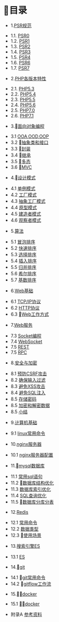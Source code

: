 # 目录

* 1.[PSR规范](01.0.PSR规范.md)
 - 1.1. [PSR0](01.1.PSR-0.md)
 - 1.2. [PSR1](01.2.PSR-1.md)
 - 1.3. [PSR2](01.3.PSR-2.md)
 - 1.4. [PSR3](01.4.PSR-3.md)
 - 1.5. [PSR4](01.5.PSR-4.md)
 - 1.6. [PSR6](01.7.PSR-6.md)
 - 1.7. [PSR7](01.8.PSR-7.md)
* 2.[PHP各版本特性](02.0.PHP版本特性.md)
 - 2.1. [PHP5.3](02.1.PHP5.3.md)
 - 2.2. [PHP5.4](02.2.PHP5.4.md)
 - 2.3. [PHP5.5](02.3.PHP5.5md)
 - 2.4. [PHP5.6](02.4.PHP5.6.md)
 - 2.5. [PHP7.0](02.5.PHP7.0.md)
 - 2.6. [PHP7.1](02.6.PHP7.1.md)
* 3.[面向对象编程](03.0.面向对象编程.md)
 - 3.1 [OOA,OOD,OOP](03.1.OOA,OOD,OOP.md)
 - 3.2 [抽象类和接口](03.2.抽象类和接口.md)
 - 3.3 [封装](03.3.封装.md)
 - 3.4 [继承](03.4.继承.md)
 - 3.5 [多态](03.5.多态.md)
 - 3.6 [MVC](03.6.mvc.md)
* 4.[设计模式](04.0.设计模式.md)
 - 4.1 [单例模式](04.1.单例模式.md)
 - 4.2 [工厂模式](04.2.工厂模式.md)
 - 4.3 [抽象工厂模式](04.3.抽象工厂模式.md)
 - 4.4 [原型模式](04.4.原型模式.md)
 - 4.5 [建造者模式](04.5.建造者模式.md)
 - 4.6 [观察者模式](04.6.观察者模式.md)
* 5.[算法](05.0.算法.md)
 - 5.1 [冒泡排序](05.1.冒泡排序.md)
 - 5.2 [快速排序](05.2.快速排序.md)
 - 5.3 [选择排序](05.3.选择排序.md)
 - 5.4 [插入排序](05.4.插入排序.md)
 - 5.5 [归并排序](05.5.归并排序.md)
 - 5.6 [希尔排序](05.6.希尔排序.md)
 - 5.7 [基数排序](05.7.基数排序.md)
* 6.[Web基础](06.0.网络基础.md)
 - 6.1 [TCP/IP协议](06.1.TCPIP协议.md)
 - 6.2 [HTTP协议](06.2.HTTP协议.md)
 - 6.3 [Web工作方式](06.3.Web工作方式.md)
* 7.[Web服务](07.0.md)
 - 7.3 [Socket编程](06.3.md)
 - 7.4 [WebSocket](06.4.md) 
 - 7.5 [REST](06.5.md)
 - 7.5 [RPC](06.5.md)
* 8.[安全与加密](08.0.md)
 - 8.1 [预防CSRF攻击](09.1.md)
 - 8.2 [确保输入过滤](09.2.md)
 - 8.3 [避免XSS攻击](09.3.md)
 - 8.4 [避免SQL注入](09.4.md)
 - 8.5 [存储密码](09.5.md)
 - 8.5 [加密和解密数据](09.6.md)
 - 8.5 [小结](09.7.md)
* 9.[计算机基础](09.0.md)
 - 9.1 [linux常用命令](09.1.md)
* 10.[nginx服务器](10.0.md) 
 - 10.1 [nginx服务器配置](10.1.md)
* 11.[mysql数据库](11.0.md)
 - 11.1 [常用sql语句](11.1.md)
 - 11.2 [数据库结构优化](11.2.md)
 - 11.3 [数据库索引优化](11.3.md)
 - 11.4 [SQL查询优化](11.4.md)
 - 11.5 [数据库分库分表](11.4.md)
* 12.[Redis](12.0.md)
 - 12.1 [常用命令](12.1.md)
 - 12.2 [数据类型](12.2.md)
 - 12.3 [使用场景](12.3.md)
* 13.[搜索引擎ES](13.0.md)　
 - 13.1 [ES](13.1.md)　　
* 14.[git](14.0.md)
 - 14.1 [git常用命令](14.1.md)
 - 14.2 [gitflow工作流](14.2.md)
* 15.[docker](14.0.md)
 - 15.1 [docker](14.1.md)
* 附录A [参考资料](ref.md)
    